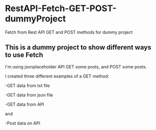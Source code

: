 # RestAPI-Fetch-GET-POST-dummyProject
Fetch from Rest API GET and POST methods for dummy project

## This is a dummy project to show different ways to use Fetch

I'm using jsonplaceholder API GET some posts, and POST some posts.

I created three different examples of a GET method:

-GET data from txt file

-GET data from json file

-GET data from API

and 

-Post data on API
